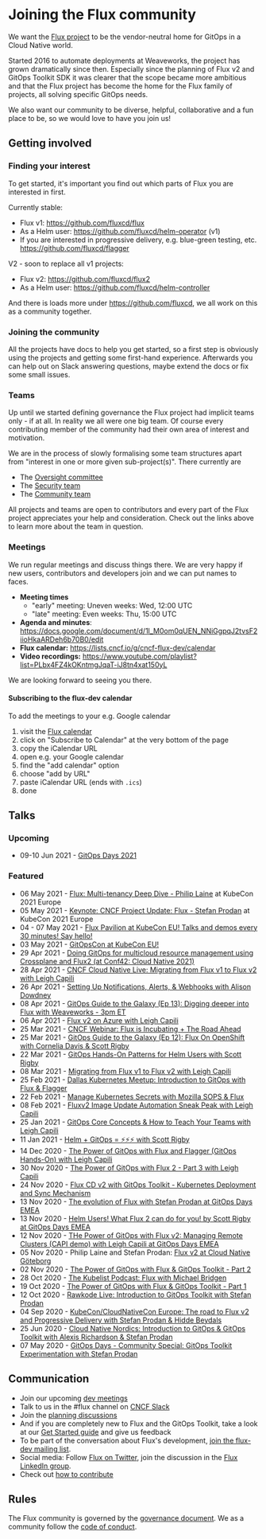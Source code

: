 # Joining the Flux community

We want the [Flux project](https://github.com/fluxcd) to be the vendor-neutral home for GitOps in a Cloud Native world.

Started 2016 to automate deployments at Weaveworks, the project has grown dramatically since then. Especially since the planning of Flux v2 and GitOps Toolkit SDK it was clearer that the scope became more ambitious and that the Flux project has become the home for the Flux family of projects, all solving specific GitOps needs.

We also want our community to be diverse, helpful, collaborative and a fun place to be, so we would love to have you join us!

## Getting involved

### Finding your interest

To get started, it's important you find out which parts of Flux you are interested in first.

Currently stable:

- Flux v1: <https://github.com/fluxcd/flux>
- As a Helm user: <https://github.com/fluxcd/helm-operator> (v1)
- If you are interested in progressive delivery, e.g. blue-green testing, etc. <https://github.com/fluxcd/flagger>

V2 - soon to replace all v1 projects:

- Flux v2: <https://github.com/fluxcd/flux2>
- As a Helm user: <https://github.com/fluxcd/helm-controller>

And there is loads more under <https://github.com/fluxcd>, we all work on this as a community together.

### Joining the community

All the projects have docs to help you get started, so a first step is obviously using the projects and getting some first-hand experience. Afterwards you can help out on Slack answering questions, maybe extend the docs or fix some small issues.

### Teams

Up until we started defining governance the Flux project had implicit teams only - if at all. In reality we all were one big team. Of course every contributing member of the community had their own area of interest and motivation.

We are in the process of slowly formalising some team structures apart from "interest in one or more given sub-project(s)". There currently are

- The [Oversight committee](GOVERNANCE.md#oversight-committee)
- The [Security team](SECURITY.md)
- The [Community team](COMMUNITY.md)

All projects and teams are open to contributors and every part of the Flux project appreciates your help and consideration. Check out the links above to learn more about the team in question.

### Meetings

We run regular meetings and discuss things there. We are very happy if new users, contributors and developers join and we can put names to faces.

- **Meeting times**
  - "early" meeting: Uneven weeks: Wed, 12:00 UTC
  - "late" meeting: Even weeks: Thu, 15:00 UTC
- **Agenda and minutes**: <https://docs.google.com/document/d/1l_M0om0qUEN_NNiGgpqJ2tvsF2iioHkaARDeh6b70B0/edit>
- **Flux calendar:** <https://lists.cncf.io/g/cncf-flux-dev/calendar>
- **Video recordings:** <https://www.youtube.com/playlist?list=PLbx4FZ4kOKntmgJqaT-iJ8tn4xat150yL>

We are looking forward to seeing you there.

#### Subscribing to the flux-dev calendar

To add the meetings to your e.g. Google calendar

1. visit the [Flux calendar](https://lists.cncf.io/g/cncf-flux-dev/calendar)
1. click on "Subscribe to Calendar" at the very bottom of the page
1. copy the iCalendar URL
1. open e.g. your Google calendar
1. find the "add calendar" option
1. choose "add by URL"
1. paste iCalendar URL (ends with `.ics`)
1. done

## Talks

### Upcoming

- 09-10 Jun 2021 - [GitOps Days 2021](https://www.gitopsdays.com)

### Featured

- 06 May 2021 - [Flux: Multi-tenancy Deep Dive - Philip Laine](https://youtu.be/F7B_TBcIyl8) at KubeCon 2021 Europe
- 05 May 2021 - [Keynote: CNCF Project Update: Flux - Stefan Prodan](https://youtu.be/kuzZpKHLoVM) at KubeCon 2021 Europe
- 04 - 07 May 2021 - [Flux Pavilion at KubeCon EU! Talks and demos every 30 minutes! Say hello!](https://bit.ly/Flux_KubeConEU2021)
- 03 May 2021 - [GitOpsCon at KubeCon EU!](https://youtube.com/playlist?list=PLXOML2VBdIo7xEp8Bo9kFB-d6tTlHK5Fk)
- 29 Apr 2021 - [Doing GitOps for multicloud resource management using Crossplane and Flux2 (at Conf42: Cloud Native 2021)](https://www.conf42.com/Cloud_Native_2021_Leonardo_Murillo_gitops_multicloud_crossplane_flux2)
- 28 Apr 2021 - [CNCF Cloud Native Live: Migrating from Flux v1 to Flux v2 with Leigh Capili](https://www.youtube.com/watch?v=pYcUukYGyZE)
- 26 Apr 2021 - [Setting Up Notifications, Alerts, & Webhooks with Alison Dowdney](https://www.youtube.com/watch?v=cakxixc-yQk)
- 08 Apr 2021 - [GitOps Guide to the Galaxy (Ep 13): Digging deeper into Flux with Weaveworks - 3pm ET](https://youtu.be/QWWzfkdr6Zg)
- 06 Apr 2021 - [Flux v2 on Azure with Leigh Capili](https://youtu.be/K6OQ93UNSB8)
- 25 Mar 2021 - [CNCF Webinar: Flux is Incubating + The Road Ahead](https://www.youtube.com/watch?v=va1iho7O4WQ)
- 25 Mar 2021 - [GitOps Guide to the Galaxy (Ep 12): Flux On OpenShift with Cornelia Davis & Scott Rigby](https://youtu.be/W_rcYPZkhFg)
- 22 Mar 2021 - [GitOps Hands-On Patterns for Helm Users with Scott Rigby](https://youtu.be/ljouUBPtnuI)
- 08 Mar 2021 - [Migrating from Flux v1 to Flux v2 with Leigh Capili](https://youtu.be/vwvTwLQhXVI)
- 25 Feb 2021 - [Dallas Kubernetes Meetup: Introduction to GitOps with Flux & Flagger](https://youtu.be/7E1aFQKNE40)
- 22 Feb 2021 - [Manage Kubernetes Secrets with Mozilla SOPS & Flux](https://youtu.be/8pbdXAd-F44)
- 08 Feb 2021 - [Fluxv2 Image Update Automation Sneak Peak with Leigh Capili](https://youtu.be/WnVTY9KQXE0)
- 25 Jan 2021 - [GitOps Core Concepts & How to Teach Your Teams with Leigh Capili](https://youtu.be/nWN1F6bsuqc)
- 11 Jan 2021 - [Helm + GitOps = ⚡️⚡️⚡️ with Scott Rigby](https://youtu.be/YG8jMFrYQvM)
- 14 Dec 2020 - [The Power of GitOps with Flux and Flagger (GitOps Hands-On) with Leigh Capili](https://youtu.be/cB7iXeNLteE)
- 30 Nov 2020 - [The Power of GitOps with Flux 2 - Part 3 with Leigh Capili](https://youtu.be/N_K5g7o9JKg)
- 24 Nov 2020 - [Flux CD v2 with GitOps Toolkit - Kubernetes Deployment and Sync Mechanism](https://youtu.be/R6OeIgb7lUI)
- 13 Nov 2020 - [The evolution of Flux with Stefan Prodan at GitOps Days EMEA](https://youtu.be/nGLpUCPX8JE)
- 13 Nov 2020 - [Helm Users! What Flux 2 can do for you! by Scott Rigby at GitOps Days EMEA](https://youtu.be/JcKUawSQfQ0)
- 12 Nov 2020 - [THe Power of GitOps with Flux v2: Managing Remote Clusters (CAPI demo) with Leigh Capili at GitOps Days EMEA](https://youtu.be/7W27tAv7Tvs)
- 05 Nov 2020 - Philip Laine and Stefan Prodan: [Flux v2 at Cloud Native Göteborg](https://www.meetup.com/TheCloudNativeGbg/events/273413291/)
- 02 Nov 2020 - [The Power of GitOps with Flux & GitOps Toolkit - Part 2](https://youtu.be/fC2YCxQRUwU)
- 28 Oct 2020 - [The Kubelist Podcast: Flux with Michael Bridgen](https://www.heavybit.com/library/podcasts/the-kubelist-podcast/ep-5-flux-with-michael-bridgen-of-weaveworks/)
- 19 Oct 2020 - [The Power of GitOps with Flux & GitOps Toolkit - Part 1](https://youtu.be/0v5bjysXTL8)
- 12 Oct 2020 - [Rawkode Live: Introduction to GitOps Toolkit with Stefan Prodan](https://youtu.be/HqTzuOBP0eY)
- 04 Sep 2020 - [KubeCon/CloudNativeCon Europe: The road to Flux v2 and Progressive Delivery with Stefan Prodan & Hidde Beydals](https://youtu.be/8v94nUkXsxU)
- 25 Jun 2020 - [Cloud Native Nordics: Introduction to GitOps & GitOps Toolkit with Alexis Richardson & Stefan Prodan](https://youtu.be/qQBtSkgl7tI)
- 07 May 2020 - [GitOps Days - Community Special: GitOps Toolkit Experimentation with Stefan Prodan](https://youtu.be/WHzxunv4DKk?t=6521)

## Communication

- Join our upcoming [dev meetings](#meetings)
- Talk to us in the #flux channel on [CNCF Slack](https://slack.cncf.io/)
- Join the [planning discussions](https://github.com/fluxcd/flux2/discussions)
- And if you are completely new to Flux and the GitOps Toolkit, take a look at our [Get Started guide](https://toolkit.fluxcd.io/get-started/) and give us feedback
- To be part of the conversation about Flux's development, [join the flux-dev mailing list](https://lists.cncf.io/g/cncf-flux-dev).
- Social media: Follow [Flux on Twitter](https://twitter.com/fluxcd), join the discussion in the [Flux LinkedIn group](https://www.linkedin.com/groups/8985374/).
- Check out [how to contribute](CONTRIBUTING.md)

## Rules

The Flux community is governed by the [governance document](GOVERNANCE.md). We as a community follow the [code of conduct](CODE_OF_CONDUCT.md).
